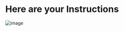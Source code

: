 # Here are your Instructions
![image](https://github.com/user-attachments/assets/2b80065a-0af0-410f-824f-195cd9d7705b)
